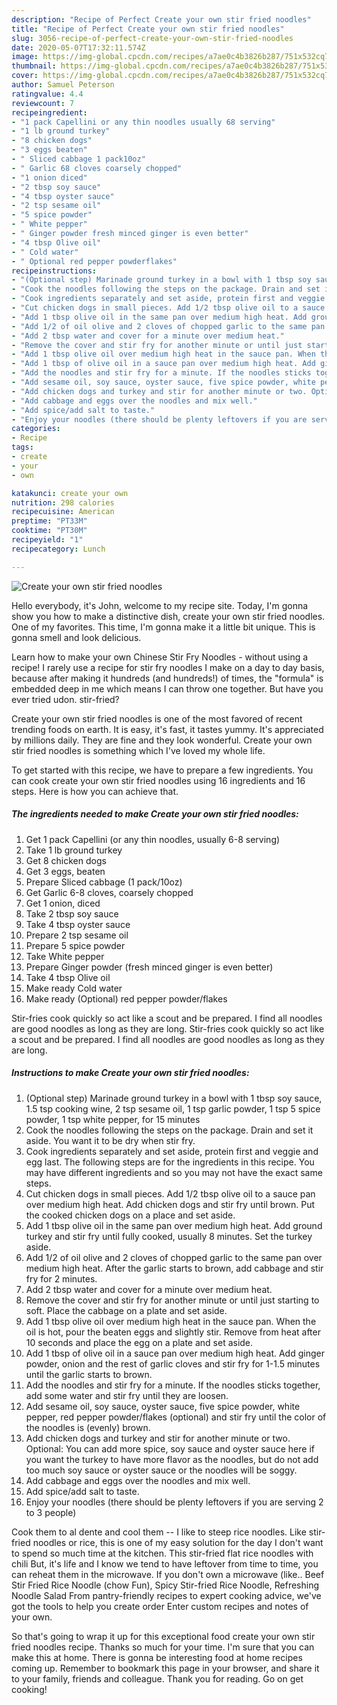 ```yaml
---
description: "Recipe of Perfect Create your own stir fried noodles"
title: "Recipe of Perfect Create your own stir fried noodles"
slug: 3056-recipe-of-perfect-create-your-own-stir-fried-noodles
date: 2020-05-07T17:32:11.574Z
image: https://img-global.cpcdn.com/recipes/a7ae0c4b3826b287/751x532cq70/create-your-own-stir-fried-noodles-recipe-main-photo.jpg
thumbnail: https://img-global.cpcdn.com/recipes/a7ae0c4b3826b287/751x532cq70/create-your-own-stir-fried-noodles-recipe-main-photo.jpg
cover: https://img-global.cpcdn.com/recipes/a7ae0c4b3826b287/751x532cq70/create-your-own-stir-fried-noodles-recipe-main-photo.jpg
author: Samuel Peterson
ratingvalue: 4.4
reviewcount: 7
recipeingredient:
- "1 pack Capellini or any thin noodles usually 68 serving"
- "1 lb ground turkey"
- "8 chicken dogs"
- "3 eggs beaten"
- " Sliced cabbage 1 pack10oz"
- " Garlic 68 cloves coarsely chopped"
- "1 onion diced"
- "2 tbsp soy sauce"
- "4 tbsp oyster sauce"
- "2 tsp sesame oil"
- "5 spice powder"
- " White pepper"
- " Ginger powder fresh minced ginger is even better"
- "4 tbsp Olive oil"
- " Cold water"
- " Optional red pepper powderflakes"
recipeinstructions:
- "(Optional step) Marinade ground turkey in a bowl with 1 tbsp soy sauce, 1.5 tsp cooking wine, 2 tsp sesame oil, 1 tsp garlic powder, 1 tsp 5 spice powder, 1 tsp white pepper, for 15 minutes"
- "Cook the noodles following the steps on the package. Drain and set it aside. You want it to be dry when stir fry."
- "Cook ingredients separately and set aside, protein first and veggie and egg last. The following steps are for the ingredients in this recipe. You may have different ingredients and so you may not have the exact same steps."
- "Cut chicken dogs in small pieces. Add 1/2 tbsp olive oil to a sauce pan over medium high heat. Add chicken dogs and stir fry until brown. Put the cooked chicken dogs on a place and set aside."
- "Add 1 tbsp olive oil in the same pan over medium high heat. Add ground turkey and stir fry until fully cooked, usually 8 minutes. Set the turkey aside."
- "Add 1/2 of oil olive and 2 cloves of chopped garlic to the same pan over medium high heat. After the garlic starts to brown, add cabbage and stir fry for 2 minutes."
- "Add 2 tbsp water and cover for a minute over medium heat."
- "Remove the cover and stir fry for another minute or until just starting to soft. Place the cabbage on a plate and set aside."
- "Add 1 tbsp olive oil over medium high heat in the sauce pan. When the oil is hot, pour the beaten eggs and slightly stir. Remove from heat after 10 seconds and place the egg on a plate and set aside."
- "Add 1 tbsp of olive oil in a sauce pan over medium high heat. Add ginger powder, onion and the rest of garlic cloves and stir fry for 1-1.5 minutes until the garlic starts to brown."
- "Add the noodles and stir fry for a minute. If the noodles sticks together, add some water and stir fry until they are loosen."
- "Add sesame oil, soy sauce, oyster sauce, five spice powder, white pepper, red pepper powder/flakes (optional) and stir fry until the color of the noodles is (evenly) brown."
- "Add chicken dogs and turkey and stir for another minute or two. Optional: You can add more spice, soy sauce and oyster sauce here if you want the turkey to have more flavor as the noodles, but do not add too much soy sauce or oyster sauce or the noodles will be soggy."
- "Add cabbage and eggs over the noodles and mix well."
- "Add spice/add salt to taste."
- "Enjoy your noodles (there should be plenty leftovers if you are serving 2 to 3 people)"
categories:
- Recipe
tags:
- create
- your
- own

katakunci: create your own 
nutrition: 298 calories
recipecuisine: American
preptime: "PT33M"
cooktime: "PT30M"
recipeyield: "1"
recipecategory: Lunch

---
```



![Create your own stir fried noodles](https://img-global.cpcdn.com/recipes/a7ae0c4b3826b287/751x532cq70/create-your-own-stir-fried-noodles-recipe-main-photo.jpg)

Hello everybody, it's John, welcome to my recipe site. Today, I'm gonna show you how to make a distinctive dish, create your own stir fried noodles. One of my favorites. This time, I'm gonna make it a little bit unique. This is gonna smell and look delicious.

Learn how to make your own Chinese Stir Fry Noodles - without using a recipe! I rarely use a recipe for stir fry noodles I make on a day to day basis, because after making it hundreds (and hundreds!) of times, the &#34;formula&#34; is embedded deep in me which means I can throw one together. But have you ever tried udon. stir-fried?

Create your own stir fried noodles is one of the most favored of recent trending foods on earth. It is easy, it's fast, it tastes yummy. It's appreciated by millions daily. They are fine and they look wonderful. Create your own stir fried noodles is something which I've loved my whole life.


To get started with this recipe, we have to prepare a few ingredients. You can cook create your own stir fried noodles using 16 ingredients and 16 steps. Here is how you can achieve that.

<!--inarticleads1-->

##### The ingredients needed to make Create your own stir fried noodles:

1. Get 1 pack Capellini (or any thin noodles, usually 6-8 serving)
1. Take 1 lb ground turkey
1. Get 8 chicken dogs
1. Get 3 eggs, beaten
1. Prepare  Sliced cabbage (1 pack/10oz)
1. Get  Garlic 6-8 cloves, coarsely chopped
1. Get 1 onion, diced
1. Take 2 tbsp soy sauce
1. Take 4 tbsp oyster sauce
1. Prepare 2 tsp sesame oil
1. Prepare 5 spice powder
1. Take  White pepper
1. Prepare  Ginger powder (fresh minced ginger is even better)
1. Take 4 tbsp Olive oil
1. Make ready  Cold water
1. Make ready  (Optional) red pepper powder/flakes


Stir-fries cook quickly so act like a scout and be prepared. I find all noodles are good noodles as long as they are long. Stir-fries cook quickly so act like a scout and be prepared. I find all noodles are good noodles as long as they are long. 

<!--inarticleads2-->

##### Instructions to make Create your own stir fried noodles:

1. (Optional step) Marinade ground turkey in a bowl with 1 tbsp soy sauce, 1.5 tsp cooking wine, 2 tsp sesame oil, 1 tsp garlic powder, 1 tsp 5 spice powder, 1 tsp white pepper, for 15 minutes
1. Cook the noodles following the steps on the package. Drain and set it aside. You want it to be dry when stir fry.
1. Cook ingredients separately and set aside, protein first and veggie and egg last. The following steps are for the ingredients in this recipe. You may have different ingredients and so you may not have the exact same steps.
1. Cut chicken dogs in small pieces. Add 1/2 tbsp olive oil to a sauce pan over medium high heat. Add chicken dogs and stir fry until brown. Put the cooked chicken dogs on a place and set aside.
1. Add 1 tbsp olive oil in the same pan over medium high heat. Add ground turkey and stir fry until fully cooked, usually 8 minutes. Set the turkey aside.
1. Add 1/2 of oil olive and 2 cloves of chopped garlic to the same pan over medium high heat. After the garlic starts to brown, add cabbage and stir fry for 2 minutes.
1. Add 2 tbsp water and cover for a minute over medium heat.
1. Remove the cover and stir fry for another minute or until just starting to soft. Place the cabbage on a plate and set aside.
1. Add 1 tbsp olive oil over medium high heat in the sauce pan. When the oil is hot, pour the beaten eggs and slightly stir. Remove from heat after 10 seconds and place the egg on a plate and set aside.
1. Add 1 tbsp of olive oil in a sauce pan over medium high heat. Add ginger powder, onion and the rest of garlic cloves and stir fry for 1-1.5 minutes until the garlic starts to brown.
1. Add the noodles and stir fry for a minute. If the noodles sticks together, add some water and stir fry until they are loosen.
1. Add sesame oil, soy sauce, oyster sauce, five spice powder, white pepper, red pepper powder/flakes (optional) and stir fry until the color of the noodles is (evenly) brown.
1. Add chicken dogs and turkey and stir for another minute or two. Optional: You can add more spice, soy sauce and oyster sauce here if you want the turkey to have more flavor as the noodles, but do not add too much soy sauce or oyster sauce or the noodles will be soggy.
1. Add cabbage and eggs over the noodles and mix well.
1. Add spice/add salt to taste.
1. Enjoy your noodles (there should be plenty leftovers if you are serving 2 to 3 people)


Cook them to al dente and cool them -- I like to steep rice noodles. Like stir-fried noodles or rice, this is one of my easy solution for the day I don&#39;t want to spend so much time at the kitchen. This stir-fried flat rice noodles with chili But, it&#39;s life and I know we tend to have leftover from time to time, you can reheat them in the microwave. If you don&#39;t own a microwave (like.. Beef Stir Fried Rice Noodle (chow Fun), Spicy Stir-fried Rice Noodle, Refreshing Noodle Salad From pantry-friendly recipes to expert cooking advice, we&#39;ve got the tools to help you create order Enter custom recipes and notes of your own. 

So that's going to wrap it up for this exceptional food create your own stir fried noodles recipe. Thanks so much for your time. I'm sure that you can make this at home. There is gonna be interesting food at home recipes coming up. Remember to bookmark this page in your browser, and share it to your family, friends and colleague. Thank you for reading. Go on get cooking!
